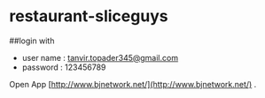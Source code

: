 # restaurant-sliceguys

##login with 
* user name : tanvir.topader345@gmail.com
* password : 123456789


Open App [http://www.bjnetwork.net/](http://www.bjnetwork.net/) .
